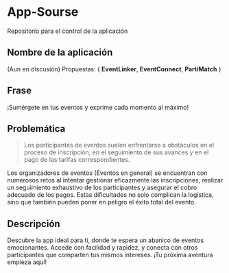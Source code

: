 # App-Sourse
Repositorio para el control de la aplicación

## Nombre de la aplicación
(Aun en discusión) 
Propuestas: {
    **EventLinker**, 
    **EventConnect**, 
    **PartiMatch**
}

## Frase
¡Sumérgete en tus eventos y exprime cada momento al máximo!

## Problemática
> Los participantes de eventos suelen enfrentarse a obstáculos en el proceso de inscripción, en el seguimiento de sus avances y en el pago de las tarifas correspondientes.

Los organizadores de eventos (Eventos en general) se encuentran con numerosos retos al intentar gestionar eficazmente las inscripciones, realizar un seguimiento exhaustivo de los participantes y asegurar el cobro adecuado de los pagos. Estas dificultades no solo complican la logística, sino que también pueden poner en peligro el éxito total del evento.

## Descripción
Descubre la app ideal para ti, donde te espera un abanico de eventos emocionantes. Accede con facilidad y rapidez, y conecta con otros participantes que comparten tus mismos intereses. ¡Tu próxima aventura empieza aquí!